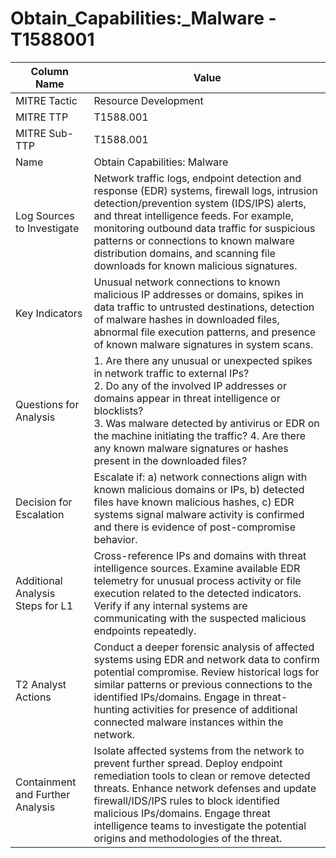# Obtain_Capabilities:_Malware - T1588001

| Column Name | Value |
|-------------|-------|
| MITRE Tactic | Resource Development |
| MITRE TTP | T1588.001 |
| MITRE Sub-TTP | T1588.001 |
| Name | Obtain Capabilities: Malware |
| Log Sources to Investigate | Network traffic logs, endpoint detection and response (EDR) systems, firewall logs, intrusion detection/prevention system (IDS/IPS) alerts, and threat intelligence feeds. For example, monitoring outbound data traffic for suspicious patterns or connections to known malware distribution domains, and scanning file downloads for known malicious signatures. |
| Key Indicators | Unusual network connections to known malicious IP addresses or domains, spikes in data traffic to untrusted destinations, detection of malware hashes in downloaded files, abnormal file execution patterns, and presence of known malware signatures in system scans. |
| Questions for Analysis | 1. Are there any unusual or unexpected spikes in network traffic to external IPs?<br>2. Do any of the involved IP addresses or domains appear in threat intelligence or blocklists?<br>3. Was malware detected by antivirus or EDR on the machine initiating the traffic? 4. Are there any known malware signatures or hashes present in the downloaded files? |
| Decision for Escalation | Escalate if: a) network connections align with known malicious domains or IPs, b) detected files have known malicious hashes, c) EDR systems signal malware activity is confirmed and there is evidence of post-compromise behavior. |
| Additional Analysis Steps for L1 | Cross-reference IPs and domains with threat intelligence sources. Examine available EDR telemetry for unusual process activity or file execution related to the detected indicators. Verify if any internal systems are communicating with the suspected malicious endpoints repeatedly. |
| T2 Analyst Actions | Conduct a deeper forensic analysis of affected systems using EDR and network data to confirm potential compromise. Review historical logs for similar patterns or previous connections to the identified IPs/domains. Engage in threat-hunting activities for presence of additional connected malware instances within the network. |
| Containment and Further Analysis | Isolate affected systems from the network to prevent further spread. Deploy endpoint remediation tools to clean or remove detected threats. Enhance network defenses and update firewall/IDS/IPS rules to block identified malicious IPs/domains. Engage threat intelligence teams to investigate the potential origins and methodologies of the threat. |
